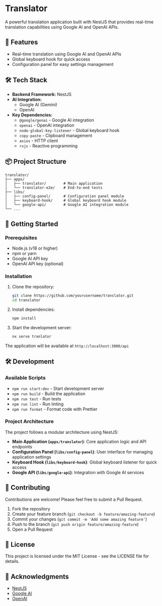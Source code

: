 # Translator

A powerful translation application built with NestJS that provides real-time translation capabilities using Google AI and OpenAI APIs.

## 🚀 Features

- Real-time translation using Google AI and OpenAI APIs
- Global keyboard hook for quick access
- Configuration panel for easy settings management

## 🛠️ Tech Stack

- **Backend Framework:** NestJS
- **AI Integration:**
  - Google AI (Gemini)
  - OpenAI
- **Key Dependencies:**
  - `@google/genai` - Google AI integration
  - `openai` - OpenAI integration
  - `node-global-key-listener` - Global keyboard hook
  - `copy-paste` - Clipboard management
  - `axios` - HTTP client
  - `rxjs` - Reactive programming

## 📦 Project Structure

```
translator/
├── apps/
│   ├── translator/        # Main application
│   └── translator-e2e/    # End-to-end tests
├── libs/
│   ├── config-panel/      # Configuration panel module
│   ├── keyboard-hook/     # Global keyboard hook module
│   └── google-api/        # Google AI integration module
└── ...
```

## 🚀 Getting Started

### Prerequisites

- Node.js (v18 or higher)
- npm or yarn
- Google AI API key
- OpenAI API key (optional)

### Installation

1. Clone the repository:

   ```bash
   git clone https://github.com/yourusername/translator.git
   cd translator
   ```

2. Install dependencies:

   ```bash
   npm install
   ```

3. Start the development server:
   ```bash
   nx serve tranlator
   ```

The application will be available at `http://localhost:3000/api`

## 🛠️ Development

### Available Scripts

- `npm run start:dev` - Start development server
- `npm run build` - Build the application
- `npm run test` - Run tests
- `npm run lint` - Run linting
- `npm run format` - Format code with Prettier

### Project Architecture

The project follows a modular architecture using NestJS:

- **Main Application (`apps/translator`)**: Core application logic and API endpoints
- **Configuration Panel (`libs/config-panel`)**: User interface for managing application settings
- **Keyboard Hook (`libs/keyboard-hook`)**: Global keyboard listener for quick access
- **Google API (`libs/google-api`)**: Integration with Google AI services

## 🤝 Contributing

Contributions are welcome! Please feel free to submit a Pull Request.

1. Fork the repository
2. Create your feature branch (`git checkout -b feature/amazing-feature`)
3. Commit your changes (`git commit -m 'Add some amazing feature'`)
4. Push to the branch (`git push origin feature/amazing-feature`)
5. Open a Pull Request

## 📝 License

This project is licensed under the MIT License - see the LICENSE file for details.

## 🙏 Acknowledgments

- [NestJS](https://nestjs.com/)
- [Google AI](https://ai.google.dev/)
- [OpenAI](https://openai.com/)
